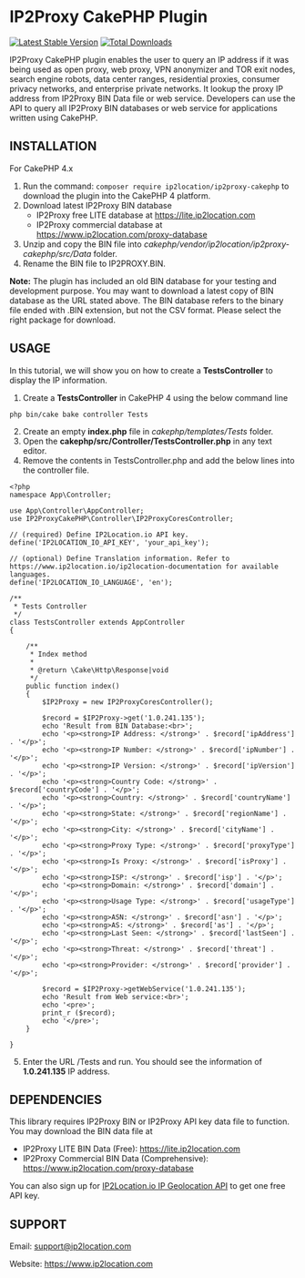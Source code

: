 # IP2Proxy CakePHP Plugin
[![Latest Stable Version](https://img.shields.io/packagist/v/ip2location/ip2proxy-cakephp.svg)](https://packagist.org/packages/ip2location/ip2proxy-cakephp)
[![Total Downloads](https://img.shields.io/packagist/dt/ip2location/ip2proxy-cakephp.svg?style=flat-square)](https://packagist.org/packages/ip2location/ip2proxy-cakephp)

IP2Proxy CakePHP plugin enables the user to query an IP address if it was being used as open proxy, web proxy, VPN anonymizer and TOR exit nodes, search engine robots, data center ranges, residential proxies, consumer privacy networks, and enterprise private networks. It lookup the proxy IP address from IP2Proxy BIN Data file or web service. Developers can use the API to query all IP2Proxy BIN databases or web service for applications written using CakePHP.


## INSTALLATION
For CakePHP 4.x

1. Run the command: `composer require ip2location/ip2proxy-cakephp` to download the plugin into the CakePHP 4 platform.
2. Download latest IP2Proxy BIN database
    - IP2Proxy free LITE database at https://lite.ip2location.com
    - IP2Proxy commercial database at https://www.ip2location.com/proxy-database
3. Unzip and copy the BIN file into *cakephp/vendor/ip2location/ip2proxy-cakephp/src/Data* folder. 
4. Rename the BIN file to IP2PROXY.BIN.

**Note:** The plugin has included an old BIN database for your testing and development purpose. 
You may want to download a latest copy of BIN database as the URL stated above.
The BIN database refers to the binary file ended with .BIN extension, but not the CSV format.
Please select the right package for download.


## USAGE
In this tutorial, we will show you on how to create a **TestsController** to display the IP information.

1. Create a **TestsController** in CakePHP 4 using the below command line
```
php bin/cake bake controller Tests
```
2. Create an empty **index.php** file in *cakephp/templates/Tests* folder.
3. Open the **cakephp/src/Controller/TestsController.php** in any text editor.
4. Remove the contents in TestsController.php and add the below lines into the controller file.
```
<?php
namespace App\Controller;

use App\Controller\AppController;
use IP2ProxyCakePHP\Controller\IP2ProxyCoresController;

// (required) Define IP2Location.io API key.
define('IP2LOCATION_IO_API_KEY', 'your_api_key');

// (optional) Define Translation information. Refer to https://www.ip2location.io/ip2location-documentation for available languages.
define('IP2LOCATION_IO_LANGUAGE', 'en');

/**
 * Tests Controller
 */
class TestsController extends AppController
{

    /**
     * Index method
     *
     * @return \Cake\Http\Response|void
     */
    public function index()
    {
        $IP2Proxy = new IP2ProxyCoresController();

        $record = $IP2Proxy->get('1.0.241.135');
        echo 'Result from BIN Database:<br>';
        echo '<p><strong>IP Address: </strong>' . $record['ipAddress'] . '</p>';
        echo '<p><strong>IP Number: </strong>' . $record['ipNumber'] . '</p>';
        echo '<p><strong>IP Version: </strong>' . $record['ipVersion'] . '</p>';
        echo '<p><strong>Country Code: </strong>' . $record['countryCode'] . '</p>';
        echo '<p><strong>Country: </strong>' . $record['countryName'] . '</p>';
        echo '<p><strong>State: </strong>' . $record['regionName'] . '</p>';
        echo '<p><strong>City: </strong>' . $record['cityName'] . '</p>';
        echo '<p><strong>Proxy Type: </strong>' . $record['proxyType'] . '</p>';
        echo '<p><strong>Is Proxy: </strong>' . $record['isProxy'] . '</p>';
        echo '<p><strong>ISP: </strong>' . $record['isp'] . '</p>';
        echo '<p><strong>Domain: </strong>' . $record['domain'] . '</p>';
        echo '<p><strong>Usage Type: </strong>' . $record['usageType'] . '</p>';
        echo '<p><strong>ASN: </strong>' . $record['asn'] . '</p>';
        echo '<p><strong>AS: </strong>' . $record['as'] . '</p>';
        echo '<p><strong>Last Seen: </strong>' . $record['lastSeen'] . '</p>';
        echo '<p><strong>Threat: </strong>' . $record['threat'] . '</p>';
        echo '<p><strong>Provider: </strong>' . $record['provider'] . '</p>';

        $record = $IP2Proxy->getWebService('1.0.241.135');
        echo 'Result from Web service:<br>';
        echo '<pre>';
        print_r ($record);
        echo '</pre>';
    }

}
```
5. Enter the URL <your domain>/Tests and run. You should see the information of **1.0.241.135** IP address.


## DEPENDENCIES
This library requires IP2Proxy BIN or IP2Proxy API key data file to function. You may download the BIN data file at
* IP2Proxy LITE BIN Data (Free): https://lite.ip2location.com
* IP2Proxy Commercial BIN Data (Comprehensive): https://www.ip2location.com/proxy-database

You can also sign up for [IP2Location.io IP Geolocation API](https://www.ip2location.io/sign-up) to get one free API key.


## SUPPORT
Email: support@ip2location.com

Website: https://www.ip2location.com
